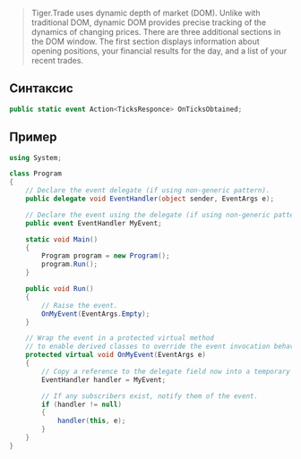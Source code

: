 
> Tiger.Trade uses dynamic depth of market (DOM). Unlike with traditional DOM, dynamic DOM provides precise tracking of the dynamics of changing prices. There are three additional sections in the DOM window. The first section displays information about opening positions, your financial results for the day, and a list of your recent trades.

## Синтаксис
```csharp
public static event Action<TicksResponce> OnTicksObtained;
```

## Пример
```csharp
using System;

class Program
{
    // Declare the event delegate (if using non-generic pattern).
    public delegate void EventHandler(object sender, EventArgs e);

    // Declare the event using the delegate (if using non-generic pattern).
    public event EventHandler MyEvent;

    static void Main()
    {
        Program program = new Program();
        program.Run();
    }

    public void Run()
    {
        // Raise the event.
        OnMyEvent(EventArgs.Empty);
    }

    // Wrap the event in a protected virtual method
    // to enable derived classes to override the event invocation behavior.
    protected virtual void OnMyEvent(EventArgs e)
    {
        // Copy a reference to the delegate field now into a temporary field for thread safety.
        EventHandler handler = MyEvent;

        // If any subscribers exist, notify them of the event.
        if (handler != null)
        {
            handler(this, e);
        }
    }
}

```

